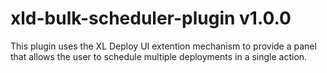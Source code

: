 # xld-bulk-scheduler-plugin v1.0.0

This plugin uses the XL Deploy UI extention mechanism to provide a panel that allows the user to schedule multiple deployments in a single action.